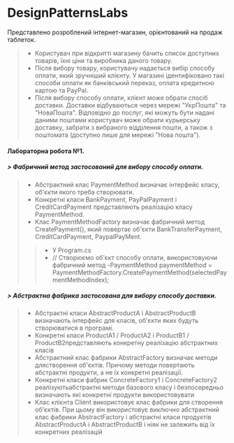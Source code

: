 # DesignPatternsLabs

Представлено розроблений інтернет-магазин, орієнтований на продаж таблеток.
>- Користувач при відкритті магазину бачить список доступних товарів, їхні ціни та виробника даного товару.
>- Після вибору товару, користувачу надається вибір способу оплати, який зручніший клієнту. У магазині ідентифіковано такі способи оплати як банківський переказ, оплата кредитною картою та PayPal.
>- Після вибору способу оплати, клієнт може обрати спосіб доставки. Доставки відбуваються через мережі "УкрПошта" та "НоваПошта". Відповідно до послуг, які можуть бути надані даними поштами користувач може обрати курьерську доставку, забрати з вибраного відділення пошти, а також з поштомата (доступно лише для мережі "Нова пошта").
   
#### **Лабораторна робота №1.** 	
##### > Фабричний метод застосований для вибору способу оплати.
>- Абстрактний клас PaymentMethod визначає інтерфейс класу, об'єкти якого треба створювати.
>- Конкретні класи BankPayment, PayPalPayment і CreditCardPayment представляють
реалізацію класу PaymentMethod.
>- Клас PaymentMethodFactory визначає фабричний метод CreatePayment(), який повертає об'єкти BankTransferPayment, CreditCardPayment, PaypalPayMent.
>>-  У Program.cs
>>-  // Створюємо об'єкт способу оплати, використовуючи фабричний метод
    -PaymentMethod paymentMethod = PaymentMethodFactory.CreatePaymentMethod(selectedPaymentMethodIndex);
##### > Абстрактна фабрика застосована для вибору способу доставки.
>- Абстрактні класи AbstractProductA і AbstractProductB визначають інтерфейс для класів, об'єкти яких будуть створюватися в програмі.
>- Конкретні класи ProductA1 / ProductA2 і ProductB1 / ProductB2представляють конкретну реалізацію абстрактних класів
>- Абстрактний клас фабрики AbstractFactory визначає методи длястворення об'єктів. Причому методи повертають абстрактні продукти, а не їх конкретні реалізації.
>- Конкретні класи фабрик ConcreteFactory1 і ConcreteFactory2 реалізуютьабстрактні методи базового класу і безпосередньо визначають які конкретні продукти використовувати
>- Клас клієнта Client використовує клас фабрики для створення об'єктів. При цьому він використовує виключно абстрактний клас фабрики AbstractFactory і абстрактні класи продуктів AbstractProductA і AbstractProductB і ніяк не залежить від їх конкретних реалізацій  
